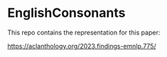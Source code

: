 # EnglishConsonants

This repo contains the representation for this paper:

https://aclanthology.org/2023.findings-emnlp.775/
